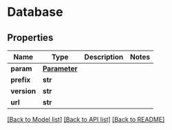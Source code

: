 # Database

## Properties
Name | Type | Description | Notes
------------ | ------------- | ------------- | -------------
**param** | [**Parameter**](Parameter.md) |  | 
**prefix** | **str** |  | 
**version** | **str** |  | 
**url** | **str** |  | 

[[Back to Model list]](../README.md#documentation-for-models) [[Back to API list]](../README.md#documentation-for-api-endpoints) [[Back to README]](../README.md)


